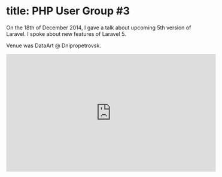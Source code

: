 title: PHP User Group #3
===
On the 18th of December 2014, I gave a talk about upcoming 5th version of Laravel. I spoke about new features of Laravel 5.

Venue was DataArt @ Dnipropetrovsk.

<iframe width="560" height="315" src="https://www.youtube.com/embed/gXAL9DRyTIE?start=875" frameborder="0" allowfullscreen></iframe>

